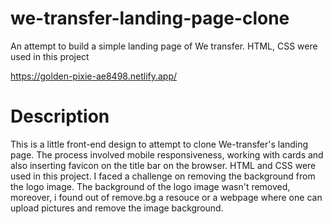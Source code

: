 # we-transfer-landing-page-clone
An attempt to build a simple landing page of We transfer. HTML, CSS were used in this project


https://golden-pixie-ae8498.netlify.app/




# Description

This is a little front-end design to attempt to clone We-transfer's landing page. The process involved mobile responsiveness, working with cards and also inserting favicon on the title bar on the browser. HTML and CSS were used in this project. I faced a challenge on removing the background from the logo image. The background of the logo image wasn't removed, moreover, i found out of remove.bg a resouce or a webpage where one can upload pictures and remove the image  background.

